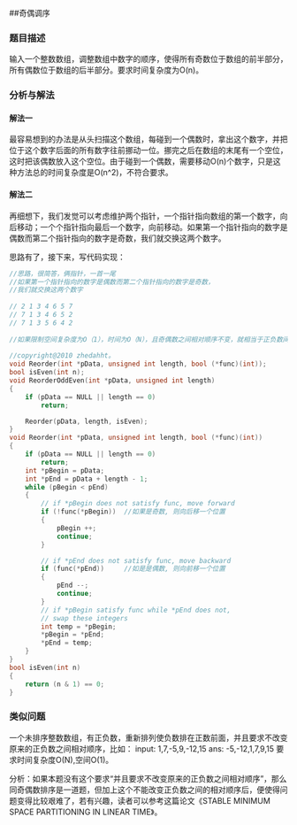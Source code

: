 ##奇偶调序

### 题目描述
输入一个整数数组，调整数组中数字的顺序，使得所有奇数位于数组的前半部分，所有偶数位于数组的后半部分。要求时间复杂度为O(n)。

### 分析与解法

#### 解法一

最容易想到的办法是从头扫描这个数组，每碰到一个偶数时，拿出这个数字，并把位于这个数字后面的所有数字往前挪动一位。挪完之后在数组的末尾有一个空位，这时把该偶数放入这个空位。由于碰到一个偶数，需要移动O(n)个数字，只是这种方法总的时间复杂度是O(n^2)，不符合要求。

#### 解法二

再细想下，我们发觉可以考虑维护两个指针，一个指针指向数组的第一个数字，向后移动；一个个指针指向最后一个数字，向前移动。如果第一个指针指向的数字是偶数而第二个指针指向的数字是奇数，我们就交换这两个数字。

思路有了，接下来，写代码实现：
```cpp
//思路，很简答，俩指针，一首一尾  
//如果第一个指针指向的数字是偶数而第二个指针指向的数字是奇数，  
//我们就交换这两个数字  
  
// 2 1 3 4 6 5 7   
// 7 1 3 4 6 5 2  
// 7 1 3 5 6 4 2  
  
//如果限制空间复杂度为O（1），时间为O（N），且奇偶数之间相对顺序不变，就相当于正负数间顺序调整的那道题了。  
  
//copyright@2010 zhedahht。
void Reorder(int *pData, unsigned int length, bool (*func)(int));
bool isEven(int n);
void ReorderOddEven(int *pData, unsigned int length)
{
    if (pData == NULL || length == 0)
        return;

    Reorder(pData, length, isEven);
}
void Reorder(int *pData, unsigned int length, bool (*func)(int))
{
    if (pData == NULL || length == 0)
        return;
    int *pBegin = pData;
    int *pEnd = pData + length - 1;
    while (pBegin < pEnd)
    {
        // if *pBegin does not satisfy func, move forward
        if (!func(*pBegin))  //如果是奇数, 则向后移一个位置
        {
            pBegin ++;
            continue;
        }

        // if *pEnd does not satisfy func, move backward
        if (func(*pEnd))     //如是是偶数, 则向前移一个位置
        {
            pEnd --;
            continue;
        }
        // if *pBegin satisfy func while *pEnd does not,
        // swap these integers
        int temp = *pBegin;
        *pBegin = *pEnd;
        *pEnd = temp;
    }
}
bool isEven(int n)
{
    return (n & 1) == 0;
}
```

### 类似问题

一个未排序整数数组，有正负数，重新排列使负数排在正数前面，并且要求不改变原来的正负数之间相对顺序，比如： input: 1,7,-5,9,-12,15 ans: -5,-12,1,7,9,15 要求时间复杂度O(N),空间O(1)。

分析：如果本题没有这个要求“并且要求不改变原来的正负数之间相对顺序”，那么同奇偶数排序是一道题，但加上这个不能改变正负数之间的相对顺序后，便使得问题变得比较艰难了，若有兴趣，读者可以参考这篇论文《STABLE MINIMUM SPACE PARTITIONING IN LINEAR TIME》。
